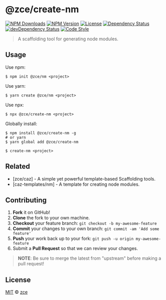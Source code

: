 # @zce/create-nm

[![NPM Downloads][downloads-img]][downloads-url]
[![NPM Version][version-img]][version-url]
[![License][license-img]][license-url]
[![Dependency Status][dependency-img]][dependency-url]
[![devDependency Status][devdependency-img]][devdependency-url]
[![Code Style][style-img]][style-url]

> A scaffolding tool for generating node modules.

## Usage

Use npm:

```shell
$ npm init @zce/nm <project>
```

Use yarn:

```shell
$ yarn create @zce/nm <project>
```

Use npx:

```shell
$ npx @zce/create-nm <project>
```

Globally install:

```shell
$ npm install @zce/create-nm -g
# or yarn
$ yarn global add @zce/create-nm
```

```shell
$ create-nm <project>
```

## Related

- [zce/caz] - A simple yet powerful template-based Scaffolding tools.
- [caz-templates/nm] - A template for creating node modules.

## Contributing

1. **Fork** it on GitHub!
2. **Clone** the fork to your own machine.
3. **Checkout** your feature branch: `git checkout -b my-awesome-feature`
4. **Commit** your changes to your own branch: `git commit -am 'Add some feature'`
5. **Push** your work back up to your fork: `git push -u origin my-awesome-feature`
6. Submit a **Pull Request** so that we can review your changes.

> **NOTE**: Be sure to merge the latest from "upstream" before making a pull request!

## License

[MIT](LICENSE) &copy; [zce](https://zce.me)



[downloads-img]: https://img.shields.io/npm/dm/@zce/create-nm
[downloads-url]: https://npmjs.org/package/@zce/create-nm
[version-img]: https://img.shields.io/npm/v/@zce/create-nm
[version-url]: https://npmjs.org/package/@zce/create-nm
[license-img]: https://img.shields.io/github/license/zce/create-nm
[license-url]: https://github.com/zce/create-nm/blob/master/LICENSE
[dependency-img]: https://img.shields.io/david/zce/create-nm
[dependency-url]: https://david-dm.org/zce/create-nm
[devdependency-img]: https://img.shields.io/david/dev/zce/create-nm
[devdependency-url]: https://david-dm.org/zce/create-nm?type=dev
[style-img]: https://img.shields.io/badge/code_style-standard-brightgreen
[style-url]: https://standardjs.com
